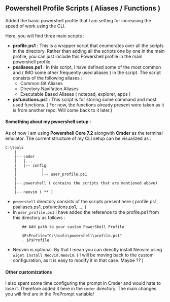 ## Powershell Profile Scripts ( Aliases / Functions )
Added the basic powershell profile that I am setting for increasing the speed of work using the CLI.

Here, you will find three main scripts : 
- **profile.ps1** : This is a wrapper script that enumerates over all the scripts in the directory. Rather than adding all the scripts one by one in the main profile, you can just include this Powershell profile in the main powershell profile.
- **psaliases.ps1** : In this script, I have defined some of the most common and ( IMO some other frequently used aliases ) in the script. The script consists of the following aliases :
    - Common Git Aliases 
    - Directory Navifation Aliases
    - Executable Based Aliases ( notepad, explorer, apps )
- **psfunctions.ps1** : This script is for storing some command and most used functions. ( For now, the functions already present were taken as it is from another repo. Will come back to it later.)

#### Something about my pwoershell setup :

As of now I am using **Powershell Core 7.2** alongwith **Cmder** as the terminal emulator. 
The current structure of my CLI setup can be visualized as : 
```
C:\tools
    |
    |-- cmder
    |   |...
    |   |-- config
    |           |
    |           |-- user_profile.ps1
    |
    |-- powershell ( contains the scripts that are mentioned above)
    |
    |-- neovim ( ** )
```

- `powershell` directory consists of the scripts present here ( profile.ps1, psaliases.ps1, psfunctions.ps1, .... )
- In `user_profile.ps1` I have added the reference to the profile.ps1 from this directory as follows :
    ```
        ## Add path to your custom PowerShell Profile
        
        $PsProfile="C:\tools\powershell\profile.ps1"
        . $PsProfile
    ```
- Neovim is optional. By that I mean you can directly install Neovim using `wiget install Neovim.Neovim`. ( I will be moving back to the custom configuration, as it is easy to modify it in that case. Maybe ?? )
  
#### Other customizations
I also spent some time configuring the prompt in Cmder and would hate to lose it. Therefore added it here in the `cmder` directory. The main changes you will find are in the PrePrompt variable/
